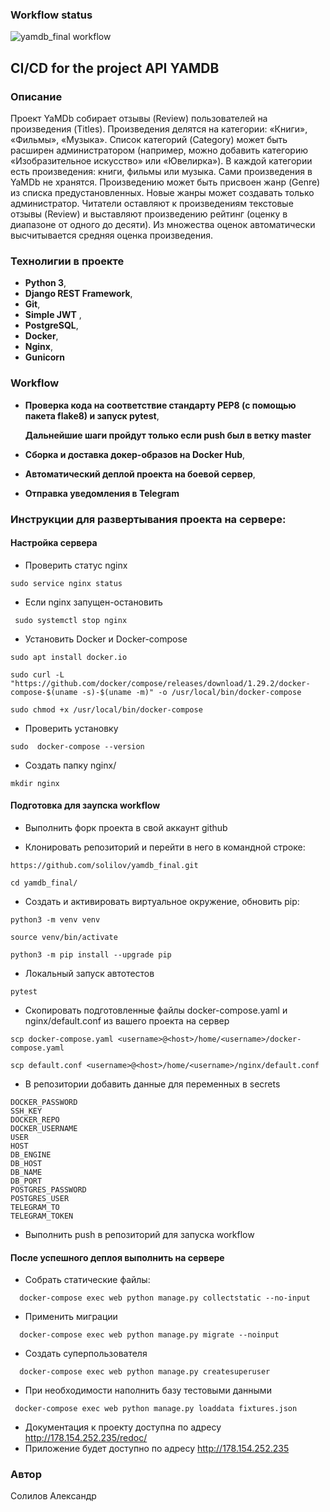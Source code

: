 ### Workflow status
![yamdb_final workflow](https://github.com/solilov/yamdb_final/actions/workflows/yamdb_workflow.yml/badge.svg)

## CI/CD for the project API YAMDB

### <a name="Описание_проекта">Описание</a>

Проект YaMDb собирает отзывы (Review) пользователей на произведения (Titles). Произведения делятся на категории: «Книги», «Фильмы», «Музыка». Список категорий (Category) может быть расширен администратором (например, можно добавить категорию «Изобразительное искусство» или «Ювелирка»).
В каждой категории есть произведения: книги, фильмы или музыка. Сами произведения в YaMDb не хранятся.
Произведению может быть присвоен жанр (Genre) из списка предустановленных. Новые жанры может создавать только администратор.
Читатели оставляют к произведениям текстовые отзывы (Review) и выставляют произведению рейтинг (оценку в диапазоне от одного до десяти). Из множества оценок автоматически высчитывается средняя оценка произведения.

### <a name="Технолигии в проекте">Технолигии в проекте</a>

- **Python 3**,
- **Django REST Framework**, 
- **Git**, 
- **Simple JWT** ,
- **PostgreSQL**,
- **Docker**, 
- **Nginx**,
- **Gunicorn**

### <a name="Workflow">Workflow</a>

- **Проверка кода на соответствие стандарту PEP8 (с помощью пакета flake8) и запуск pytest**,

  **Дальнейшие шаги пройдут только если push был в ветку master**
  
- **Сборка и доставка докер-образов на Docker Hub**,
- **Автоматический деплой проекта на боевой сервер**,
- **Отправка уведомления в Telegram**

### <a name="Инструкции для развертывания проекта на сервере">Инструкции для развертывания проекта на сервере:</a>

#### <a name="Настройка сервера">Настройка сервера</a>
- Проверить статус nginx
```
sudo service nginx status
```
- Если nginx запущен-остановить
```
 sudo systemctl stop nginx

```
- Установить Docker и Docker-compose
```
sudo apt install docker.io
```
```
sudo curl -L "https://github.com/docker/compose/releases/download/1.29.2/docker-compose-$(uname -s)-$(uname -m)" -o /usr/local/bin/docker-compose
```
```
sudo chmod +x /usr/local/bin/docker-compose
```
- Проверить установку 
```
sudo  docker-compose --version
```
- Создать папку nginx/
```
mkdir nginx
```

#### <a name="Подготовка для заупска workflow">Подготовка для заупска workflow</a>
- Выполнить форк проекта в свой аккаунт github

- Клонировать репозиторий и перейти в него в командной строке:
```
https://github.com/solilov/yamdb_final.git
```
```
cd yamdb_final/
```

- Cоздать и активировать виртуальное окружение, обновить pip:
```
python3 -m venv venv
```
```
source venv/bin/activate
```
```
python3 -m pip install --upgrade pip
```
- Локальный запуск автотестов
```
pytest
```

- Скопировать подготовленные файлы docker-compose.yaml и nginx/default.conf из вашего проекта на сервер
```
scp docker-compose.yaml <username>@<host>/home/<username>/docker-compose.yaml
```
```
scp default.conf <username>@<host>/home/<username>/nginx/default.conf
```
- В репозитории добавить данные для переменных в secrets
```
DOCKER_PASSWORD
SSH_KEY
DOCKER_REPO
DOCKER_USERNAME
USER
HOST
DB_ENGINE
DB_HOST
DB_NAME
DB_PORT
POSTGRES_PASSWORD
POSTGRES_USER
TELEGRAM_TO
TELEGRAM_TOKEN
```
- Выполнить push в репозиторий для запуска workflow

#### <a name="После успешного деплоя выполнить на сервере">После успешного деплоя выполнить на сервере</a>
-  Собрать статические файлы:
```
  docker-compose exec web python manage.py collectstatic --no-input
```
- Применить миграции
```
  docker-compose exec web python manage.py migrate --noinput
```
- Создать суперпользователя
```
  docker-compose exec web python manage.py createsuperuser
```
- При необходимости наполнить базу тестовыми данными
```
 docker-compose exec web python manage.py loaddata fixtures.json
```

- Документация к проекту доступна по адресу http://178.154.252.235/redoc/
- Приложение будет доступно по адресу http://178.154.252.235

### <a name="Автор">Автор</a>

Солилов Александр
